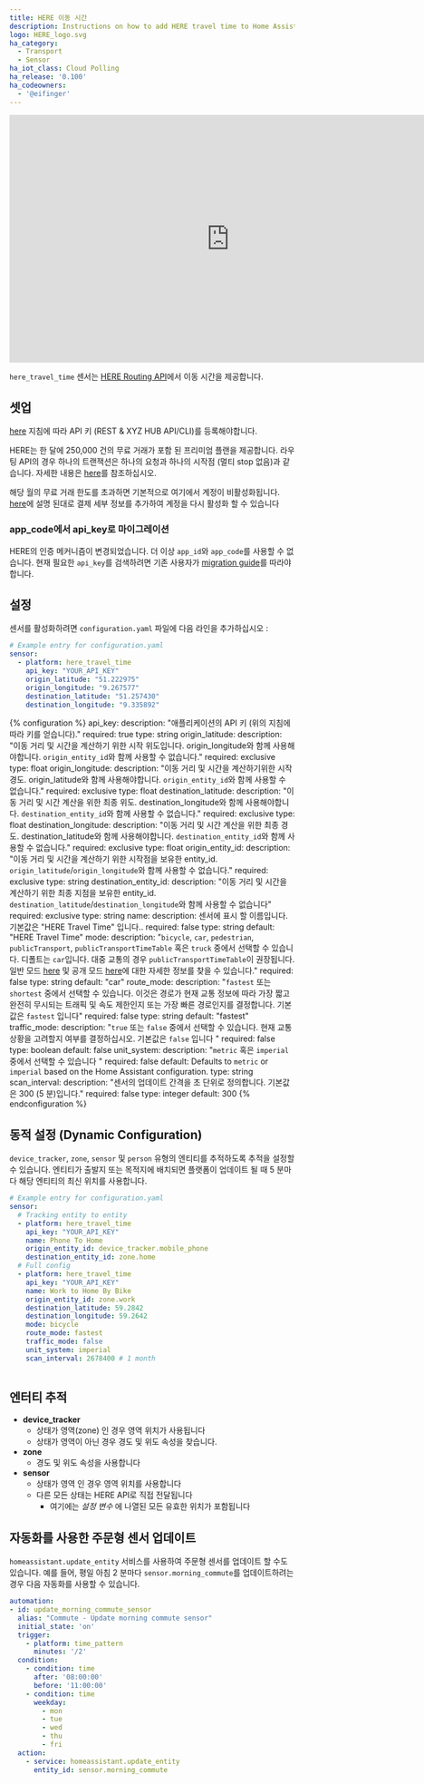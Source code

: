 ```yaml
---
title: HERE 이동 시간
description: Instructions on how to add HERE travel time to Home Assistant.
logo: HERE_logo.svg
ha_category:
  - Transport
  - Sensor
ha_iot_class: Cloud Polling
ha_release: '0.100'
ha_codeowners:
  - '@eifinger'
---
```


<div class='videoWrapper'>
<iframe width="776" height="437" src="https://www.youtube.com/embed/fSkMLiTlQWc" frameborder="0" allow="accelerometer; autoplay; encrypted-media; gyroscope; picture-in-picture" allowfullscreen></iframe>
</div>

`here_travel_time` 센서는 [HERE Routing API](https://developer.here.com/documentation/routing/topics/introduction.html)에서 이동 시간을 제공합니다.

## 셋업

[here](https://developer.here.com/documentation/routing/topics/introduction.html?create=Freemium-Basic&keepState=true&step=account) 지침에 따라 API 키 (REST & XYZ HUB API/CLI)를 등록해야합니다. 

HERE는 한 달에 250,000 건의 무료 거래가 포함 된 프리미엄 플랜을 제공합니다. 라우팅 API의 경우 하나의 트랜잭션은 하나의 요청과 하나의 시작점 (멀티 stop 없음)과 같습니다. 자세한 내용은 [here](https://developer.here.com/faqs#payment-subscription)를 참조하십시오.

해당 월의 무료 거래 한도를 초과하면 기본적으로 여기에서 계정이 비활성화됩니다. 
[here](https://developer.here.com/faqs)에 설명 된대로 결제 세부 정보를 추가하여 계정을 다시 활성화 할 수 있습니다

### app_code에서 api_key로 마이그레이션

HERE의 인증 메커니즘이 변경되었습니다. 더 이상 `app_id`와 `app_code`를 사용할 수 없습니다. 현재 필요한 `api_key`를 검색하려면 기존 사용자가 [migration guide](https://developer.here.com/documentation/authentication/dev_guide/topics/api-key-credentials.html)를 따라야합니다.

## 설정

센서를 활성화하려면 `configuration.yaml` 파일에 다음 라인을 추가하십시오 :

```yaml
# Example entry for configuration.yaml
sensor:
  - platform: here_travel_time
    api_key: "YOUR_API_KEY"
    origin_latitude: "51.222975"
    origin_longitude: "9.267577"
    destination_latitude: "51.257430"
    destination_longitude: "9.335892"
```

{% configuration %}
api_key:
  description: "애플리케이션의 API 키 (위의 지침에 따라 키를 얻습니다)."
  required: true
  type: string
origin_latitude:
  description: "이동 거리 및 시간을 계산하기 위한 시작 위도입니다. origin_longitude와 함께 사용해야합니다. `origin_entity_id`와 함께 사용할 수 없습니다."
  required: exclusive
  type: float
origin_longitude:
  description: "이동 거리 및 시간을 계산하기위한 시작 경도. origin_latitude와 함께 사용해야합니다. `origin_entity_id`와 함께 사용할 수 없습니다."
  required: exclusive
  type: float
destination_latitude:
  description: "이동 거리 및 시간 계산을 위한 최종 위도. destination_longitude와 함께 사용해야합니다. `destination_entity_id`와 함께 사용할 수 없습니다."
  required: exclusive
  type: float
destination_longitude:
  description: "이동 거리 및 시간 계산을 위한 최종 경도. destination_latitude와 함께 사용해야합니다. `destination_entity_id`와 함께 사용할 수 없습니다."
  required: exclusive
  type: float
origin_entity_id:
  description: "이동 거리 및 시간을 계산하기 위한 시작점을 보유한 entity_id. `origin_latitude`/`origin_longitude`와 함께 사용할 수 없습니다."
  required: exclusive
  type: string
destination_entity_id:
  description: "이동 거리 및 시간을 계산하기 위한 최종 지점을 보유한 entity_id. `destination_latitude`/`destination_longitude`와 함께 사용할 수 없습니다"
  required: exclusive
  type: string
name:
  description: 센서에 표시 할 이름입니다. 기본값은 "HERE Travel Time" 입니다..
  required: false
  type: string
  default: "HERE Travel Time"
mode:
  description: "`bicycle`, `car`, `pedestrian`, `publicTransport`, `publicTransportTimeTable` 혹은 `truck` 중에서 선택할 수 있습니다. 디폴트는 `car`입니다. 대중 교통의 경우 `publicTransportTimeTable`이 권장됩니다. 일반 모드 [here](https://developer.here.com/documentation/routing/topics/transport-modes.html) 및 공개 모드 [here](https://developer.here.com/documentation/routing/topics/public-transport-routing.html)에 대한 자세한 정보를 찾을 수 있습니다."
  required: false
  type: string
  default: "car"
route_mode:
  description: "`fastest` 또는 `shortest` 중에서 선택할 수 있습니다. 이것은 경로가 현재 교통 정보에 따라 가장 짧고 완전히 무시되는 트래픽 및 속도 제한인지 또는 가장 빠른 경로인지를 결정합니다. 기본값은 `fastest` 입니다"
  required: false
  type: string
  default: "fastest"
traffic_mode:
  description: "`true` 또는 `false` 중에서 선택할 수 있습니다. 
현재 교통 상황을 고려할지 여부를 결정하십시오. 기본값은 `false` 입니다 "
  required: false
  type: boolean
  default: false
unit_system:
  description: "`metric` 혹은 `imperial`중에서 선택할 수 있습니다 "
  required: false
  default: Defaults to `metric` or `imperial` based on the Home Assistant configuration.
  type: string
scan_interval:
  description: "센서의 업데이트 간격을 초 단위로 정의합니다. 기본값은 300 (5 분)입니다."
  required: false
  type: integer
  default: 300
{% endconfiguration %}

## 동적 설정 (Dynamic Configuration)

`device_tracker`, `zone`, `sensor` 및 `person` 유형의 엔티티를 추적하도록 추적을 설정할 수 있습니다. 엔티티가 출발지 또는 목적지에 배치되면 플랫폼이 업데이트 될 때 5 분마다 해당 엔티티의 최신 위치를 사용합니다.

```yaml
# Example entry for configuration.yaml
sensor:
  # Tracking entity to entity
  - platform: here_travel_time
    api_key: "YOUR_API_KEY"
    name: Phone To Home
    origin_entity_id: device_tracker.mobile_phone
    destination_entity_id: zone.home
  # Full config
  - platform: here_travel_time
    api_key: "YOUR_API_KEY"
    name: Work to Home By Bike
    origin_entity_id: zone.work
    destination_latitude: 59.2842
    destination_longitude: 59.2642
    mode: bicycle
    route_mode: fastest
    traffic_mode: false
    unit_system: imperial
    scan_interval: 2678400 # 1 month
    

```

## 엔터티 추적

- **device_tracker**
  - 상태가 영역(zone) 인 경우 영역 위치가 사용됩니다
  - 상태가 영역이 아닌 경우 경도 및 위도 속성을 찾습니다.
- **zone**
  - 경도 및 위도 속성을 사용합니다
- **sensor**
  - 상태가 영역 인 경우 영역 위치를 사용합니다
  - 다른 모든 상태는 HERE API로 직접 전달됩니다
    - 여기에는 *설정 변수* 에 나열된 모든 유효한 위치가 포함됩니다

## 자동화를 사용한 주문형 센서 업데이트

`homeassistant.update_entity` 서비스를 사용하여 주문형 센서를 업데이트 할 수도 있습니다. 예를 들어, 평일 아침 2 분마다 `sensor.morning_commute`를 업데이트하려는 경우 다음 자동화를 사용할 수 있습니다.

```yaml
automation:
- id: update_morning_commute_sensor
  alias: "Commute - Update morning commute sensor"
  initial_state: 'on'
  trigger:
    - platform: time_pattern
      minutes: '/2'
  condition:
    - condition: time
      after: '08:00:00'
      before: '11:00:00'
    - condition: time
      weekday:
        - mon
        - tue
        - wed
        - thu
        - fri
  action:
    - service: homeassistant.update_entity
      entity_id: sensor.morning_commute
```

